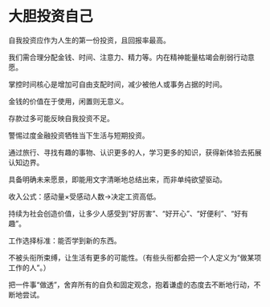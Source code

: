 # 大胆投资自己

自我投资应作为人生的第一份投资，且回报率最高。

我们需合理分配金钱、时间、注意力、精力等。内在精神能量枯竭会削弱行动意愿。

掌控时间核心是增加可自由支配时间，减少被他人或事务占据的时间。

金钱的价值在于使用，闲置则无意义。

存款过多可能反映自我投资不足。

警惕过度金融投资牺牲当下生活与短期投资。

通过旅行、寻找有趣的事物、认识更多的人，学习更多的知识，获得新体验去拓展认知边界。

具备明确未来愿景，即能用文字清晰地总结出来，而非单纯欲望驱动。

收入公式：感动量×受感动人数→决定工资高低。

持续为社会创造价值，让多少人感受到“好厉害”、“好开心”、“好便利”、“好有趣”。

工作选择标准：能否学到新的东西。

不被头衔所束缚，让生活有更多的可能性。（有些头衔都会把一个人定义为“做某项工作的人”。）

把一件事“做透”，舍弃所有的自负和固定观念，抱着谦虚的态度去不断地行动，不断地尝试。